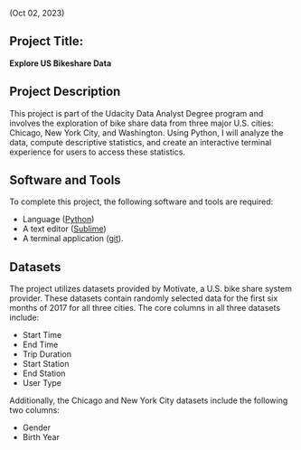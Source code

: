 (Oct 02, 2023)

## Project Title: 

**Explore US Bikeshare Data**


## Project Description

This project is part of the Udacity Data Analyst Degree program and involves the exploration of bike share data from three major U.S. cities: Chicago, New York City, and Washington. Using Python, I will analyze the data, compute descriptive statistics, and create an interactive terminal experience for users to access these statistics.


## Software and Tools

To complete this project, the following software and tools are required:

* Language ([Python](https://www.python.org/ "Python"))
* A text editor ([Sublime](https://www.sublimetext.com/3 "Sublime"))
* A terminal application ([git](https://git-scm.com/downloads "git")).


## Datasets

The project utilizes datasets provided by Motivate, a U.S. bike share system provider. These datasets contain randomly selected data for the first six months of 2017 for all three cities. The core columns in all three datasets include:

- Start Time
- End Time
- Trip Duration
- Start Station
- End Station
- User Type

Additionally, the Chicago and New York City datasets include the following two columns:

- Gender
- Birth Year
